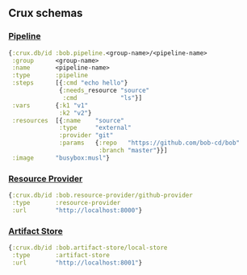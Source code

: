 ## Crux schemas

### [Pipeline](https://bob-cd.github.io/pages/concepts/pipeline.html)

```clojure
{:crux.db/id :bob.pipeline.<group-name>/<pipeline-name>
 :group      <group-name>
 :name       <pipeline-name>
 :type       :pipeline
 :steps      [{:cmd "echo hello"}
              {:needs_resource "source"
               :cmd            "ls"}]
 :vars       {:k1 "v1"
              :k2 "v2"}
 :resources  [{:name    "source"
              :type     "external"
              :provider "git"
              :params   {:repo   "https://github.com/bob-cd/bob"
                         :branch "master"}}]
 :image      "busybox:musl"}
```

### [Resource Provider](https://bob-cd.github.io/pages/concepts/resource.html)

```clojure
{:crux.db/id :bob.resource-provider/github-provider
 :type       :resource-provider
 :url        "http://localhost:8000"}
```

### [Artifact Store](https://bob-cd.github.io/pages/concepts/artifact.html)

```clojure
{:crux.db/id :bob.artifact-store/local-store
 :type       :artifact-store
 :url        "http://localhost:8001"}
```
